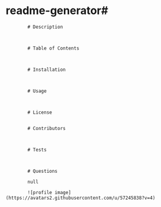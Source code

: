 # readme-generator#   

            # Description 

             

            # Table of Contents 

             

            # Installation 

             

            # Usage 

             

            # License
             

            # Contributors 

             

            # Tests 

             

            # Questions 

            null 

            ![profile image](https://avatars2.githubusercontent.com/u/57245838?v=4) 
